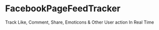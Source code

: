 # FacebookPageFeedTracker
Track Like, Comment, Share, Emoticons &amp; Other User action In Real Time
